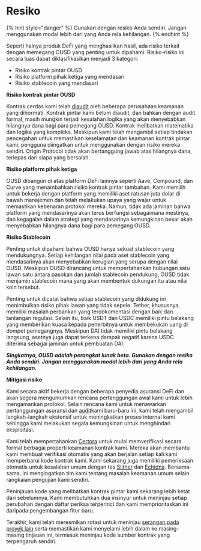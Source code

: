 # Resiko

{% hint style="danger" %}
Gunakan dengan resiko Anda sendiri. Jangan menggunakan modal lebih dari yang Anda rela kehilangan.
{% endhint %}

Seperti halnya produk DeFi yang menghasilkan hasil, ada risiko terkait dengan memegang OUSD yang penting untuk dipahami. Risiko-risiko ini secara luas dapat diklasifikasikan menjadi 3 kategori:

* Risiko kontrak pintar OUSD
* Risiko platform pihak ketiga yang mendasari
* Risiko stablecoin yang mendasari

**Risiko kontrak pintar OUSD**

Kontrak cerdas kami telah [diaudit](audits.md) oleh beberapa perusahaan keamanan yang dihormati. Kontrak pintar kami belum diaudit, dan bahkan dengan audit formal, masih mungkin terjadi kesalahan logika yang akan menyebabkan hilangnya dana bagi para pemegang OUSD. Kontrak melibatkan matematika dan logika yang kompleks. Meskipun kami telah mengambil setiap tindakan pencegahan untuk memastikan keselamatan dan keamanan kontrak pintar kami, pengguna diingatkan untuk menggunakan dengan risiko mereka sendiri. Origin Protocol tidak akan bertanggung jawab atas hilangnya dana, terlepas dari siapa yang bersalah.

**Risiko platform pihak ketiga**

OUSD dibangun di atas platform DeFi lainnya seperti Aave, Compound, dan Curve yang menambahkan risiko kontrak pintar tambahan. Kami memilih untuk bekerja dengan platform yang memiliki aset ratusan juta dolar di bawah manajemen dan telah melakukan upaya yang wajar untuk memastikan kebenaran protokol mereka. Namun, tidak ada jaminan bahwa platform yang mendasarinya akan terus berfungsi sebagaimana mestinya, dan kegagalan dalam strategi yang mendasarinya kemungkinan besar akan menyebabkan hilangnya dana bagi para pemegang OUSD.

**Risiko Stablecoin**

Penting untuk dipahami bahwa OUSD hanya sekuat stablecoin yang mendukungnya. Setiap kehilangan nilai pada aset stablecoin yang mendasarinya akan menyebabkan kerugian yang serupa dengan nilai OUSD. Meskipun OUSD dirancang untuk mempertahankan hubungan satu lawan satu antara pasokan dan jumlah stablecoin pendukung, OUSD tidak menjamin stablecoin mana yang akan membentuk dukungan itu atau nilai koin tersebut.

Penting untuk dicatat bahwa setiap stablecoin yang didukung ini menimbulkan risiko pihak lawan yang tidak sepele. Tether, khususnya, memiliki masalah perbankan yang terdokumentasi dengan baik dan tantangan regulasi. Selain itu, baik USDT dan USDC memiliki pintu belakang yang memberikan kuasa kepada penerbitnya untuk membekukan uang di dompet pemegangnya. Meskipun DAI tidak memiliki pintu belakang langsung, asetnya juga dapat terkena dampak negatif karena USDC diterima sebagai jaminan untuk pembuatan DAI.

_**Singkatnya, OUSD adalah perangkat lunak beta. Gunakan dengan resiko Anda sendiri. Jangan menggunakan modal lebih dari yang Anda rela kehilangan.**_

**Mitigasi risiko**

Kami secara aktif bekerja dengan beberapa penyedia asuransi DeFi dan akan segera mengumumkan rencana pertanggungan awal kami untuk lebih mengamankan protokol. Selain rencana kami untuk menawarkan pertanggungan asuransi dan [audit](audits.md)kami baru-baru ini, kami telah mengambil langkah-langkah ekstensif untuk meningkatkan proses internal kami sehingga kami melakukan segala kemungkinan untuk menghindari eksploitasi.

Kami telah mempertahankan [Certora](https://www.certora.com/) untuk mulai memverifikasi secara formal berbagai properti keamanan kontrak kami. Mereka akan membantu kami membuat verifikasi otomatis yang akan berjalan setiap kali kami memperbarui kode kontrak kami. Kami sekarang juga memiliki pemeriksaan otomatis untuk kesalahan umum dengan tes [Slither](https://github.com/crytic/slither) dan [Echidna](https://github.com/crytic/echidna). Bersama-sama, ini mengingatkan tim kami tentang masalah keamanan umum selain rangkaian pengujian kami sendiri.

Peninjauan kode yang melibatkan kontrak pintar kami sekarang lebih ketat dari sebelumnya. Kami membutuhkan dua insinyur untuk meninjau setiap perubahan dengan daftar periksa terperinci dan kami memprioritaskan ini daripada pengembangan fitur baru.

Terakhir, kami telah meresmikan rotasi [](https://github.com/OriginProtocol/security/blob/master/incidents/ROTATION.md) untuk meninjau [serangan pada proyek lain](https://github.com/OriginProtocol/security/tree/master/incidents) serta memastikan kami menyelami lebih dalam ke masing-masing tinjauan ini, termasuk meninjau kode sumber kontrak yang terpengaruh sendiri.







